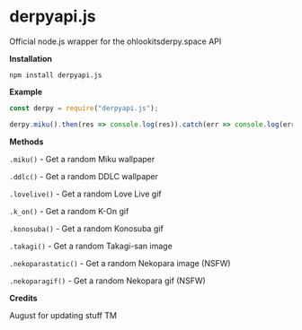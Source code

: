 # derpyapi.js
Official node.js wrapper for the ohlookitsderpy.space API

**Installation**

``npm install derpyapi.js`` 

**Example**

```js
const derpy = require("derpyapi.js");

derpy.miku().then(res => console.log(res)).catch(err => console.log(err));

```

**Methods**

``.miku()`` - Get a random Miku wallpaper

``.ddlc()`` - Get a random DDLC wallpaper

``.lovelive()`` - Get a random Love Live gif

``.k_on()`` - Get a random K-On gif

``.konosuba()`` - Get a random Konosuba gif

``.takagi()`` - Get a random Takagi-san image

``.nekoparastatic()`` - Get a random Nekopara image (NSFW)

``.nekoparagif()`` - Get a random Nekopara gif (NSFW)


**Credits**

August for updating stuff TM
